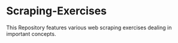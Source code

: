 # Scraping-Exercises
This Repository features various web scraping exercises dealing in important concepts.

